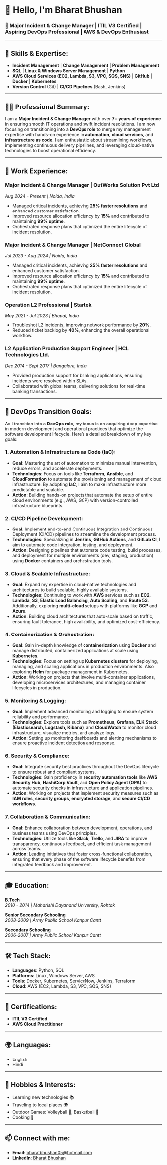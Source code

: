 # 👋 Hello, I'm Bharat Bhushan

### 🚀 Major Incident & Change Manager | ITIL V3 Certified | Aspiring DevOps Professional | AWS & DevOps Enthusiast

---

## 🔧 **Skills & Expertise**:
- **Incident Management** | **Change Management** | **Problem Management**
- **SQL** | **Linux & Windows Server Management** | **Python**
- **AWS Cloud Services (EC2, Lambda, S3, VPC, SQS, SNS)** | **GitHub** | **Docker** | **Kubernetes**
- **Version Control** (Git) | **CI/CD Pipelines** (Bash, Jenkins)

---

## 👨‍💻 **Professional Summary**:
I am a **Major Incident & Change Manager** with over **7+ years of experience** in ensuring smooth IT operations and swift incident resolutions. I am now focusing on transitioning into a **DevOps role** to merge my management expertise with hands-on experience in **automation**, **cloud services**, and **infrastructure as code**. I am enthusiastic about streamlining workflows, implementing continuous delivery pipelines, and leveraging cloud-native technologies to boost operational efficiency.

---

## 💼 **Work Experience**:

### **Major Incident & Change Manager | OutWorks Solution Pvt Ltd**  
*Aug 2024 - Present | Noida, India*  
- Managed critical incidents, achieving **25% faster resolutions** and enhanced customer satisfaction.
- Improved resource allocation efficiency by **15%** and contributed to maintaining **99% uptime**.
- Orchestrated response plans that optimized the entire lifecycle of incident resolution.

### **Major Incident & Change Manager | NetConnect Global**  
*Jul 2023 - Aug 2024 | Noida, India*  
- Managed critical incidents, achieving **25% faster resolutions** and enhanced customer satisfaction.
- Improved resource allocation efficiency by **15%** and contributed to maintaining **99% uptime**.
- Orchestrated response plans that optimized the entire lifecycle of incident resolution.

### **Operation L2 Professional | Startek**  
*May 2021 - Jul 2023 | Bhopal, India*  
- Troubleshot L2 incidents, improving network performance by **20%**.
- Reduced ticket backlog by **40%**, enhancing the overall operational workflow.

### **L2 Application Production Support Engineer | HCL Technologies Ltd.**  
*Dec 2014 - Sept 2017 | Bangalore, India*  
- Provided production support for banking applications, ensuring incidents were resolved within SLAs.
- Collaborated with global teams, delivering solutions for real-time banking transactions.

---

## 🎯 **DevOps Transition Goals**:

As I transition into a **DevOps role**, my focus is on acquiring deep expertise in modern development and operational practices that optimize the software development lifecycle. Here’s a detailed breakdown of my key goals:

### 1. **Automation & Infrastructure as Code (IaC)**:
   - **Goal**: Mastering the art of automation to minimize manual intervention, reduce errors, and accelerate deployments.
   - **Technologies**: Focus on tools like **Terraform**, **Ansible**, and **CloudFormation** to automate the provisioning and management of cloud infrastructure. By adopting **IaC**, I aim to make infrastructure more predictable and scalable.
   - **Action**: Building hands-on projects that automate the setup of entire cloud environments (e.g., AWS, GCP) with version-controlled infrastructure blueprints.

### 2. **CI/CD Pipeline Development**:
   - **Goal**: Implement end-to-end Continuous Integration and Continuous Deployment (CI/CD) pipelines to streamline the development process.
   - **Technologies**: Specializing in **Jenkins**, **GitHub Actions**, and **GitLab CI**, I aim to automate code integration, testing, and deployment.
   - **Action**: Designing pipelines that automate code testing, build processes, and deployment for multiple environments (dev, staging, production) using **Docker** containers and orchestration tools.

### 3. **Cloud & Scalable Infrastructure**:
   - **Goal**: Expand my expertise in cloud-native technologies and architectures to build scalable, highly available systems.
   - **Technologies**: Continuing to work with **AWS** services such as **EC2**, **Lambda**, **S3**, **Elastic Load Balancing**, **Auto Scaling**, and **Route 53**. Additionally, exploring **multi-cloud** setups with platforms like **GCP** and **Azure**.
   - **Action**: Building cloud architectures that auto-scale based on traffic, ensuring fault tolerance, high availability, and optimized cost-efficiency.

### 4. **Containerization & Orchestration**:
   - **Goal**: Gain in-depth knowledge of **containerization** using **Docker** and manage distributed, containerized applications at scale using **Kubernetes**.
   - **Technologies**: Focus on setting up **Kubernetes clusters** for deploying, managing, and scaling applications in production environments. Also exploring **Helm** for package management in Kubernetes.
   - **Action**: Working on projects that involve multi-container applications, developing microservices architectures, and managing container lifecycles in production.

### 5. **Monitoring & Logging**:
   - **Goal**: Implement advanced monitoring and logging to ensure system reliability and performance.
   - **Technologies**: Explore tools such as **Prometheus**, **Grafana**, **ELK Stack (Elasticsearch, Logstash, Kibana)**, and **CloudWatch** to monitor cloud infrastructure, visualize metrics, and analyze logs.
   - **Action**: Setting up monitoring dashboards and alerting mechanisms to ensure proactive incident detection and response.

### 6. **Security & Compliance**:
   - **Goal**: Integrate security best practices throughout the DevOps lifecycle to ensure robust and compliant systems.
   - **Technologies**: Gain proficiency in **security automation tools** like **AWS Security Hub**, **HashiCorp Vault**, and **Open Policy Agent (OPA)** to automate security checks in infrastructure and application pipelines.
   - **Action**: Working on projects that implement security measures such as **IAM roles**, **security groups**, **encrypted storage**, and **secure CI/CD workflows**.

### 7. **Collaboration & Communication**:
   - **Goal**: Enhance collaboration between development, operations, and business teams using DevOps principles.
   - **Technologies**: Utilize tools like **Slack**, **Trello**, and **JIRA** to improve transparency, continuous feedback, and efficient task management across teams.
   - **Action**: Leading initiatives that foster cross-functional collaboration, ensuring that every phase of the software lifecycle benefits from integrated feedback and improvement.
  
---

## 🎓 **Education**:
**B.Tech**  
*2010 - 2014 | Maharishi Dayanand University, Rohtak*

**Senior Secondary Schooling**  
*2008-2009 | Army Public School Kanpur Cantt*

**Secondary Schooling**  
*2006-2007 | Army Public School Kanpur Cantt*

---

## 🛠 **Tech Stack**:
- **Languages**: Python, SQL
- **Platforms**: Linux, Windows Server, AWS
- **Tools**: Docker, Kubernetes, ServiceNow, Jenkins, Terraform
- **Cloud**: AWS (EC2, Lambda, S3, VPC, SQS, SNS)

---

## 📜 **Certifications**:
- **ITIL V3 Certified**
- **AWS Cloud Practitioner**

---

## 🌍 **Languages**:
- English
- Hindi

---

## 🎯 **Hobbies & Interests**:
- Learning new technologies 📚
- Traveling to local places 🌍
- Outdoor Games: Volleyball 🏐, Basketball 🏀
- Cooking 🍳

---

## 📫 **Connect with me**:
- **Email**: bharatbhushan05@hotmail.com
- **LinkedIn**: [Bharat Bhushan]([https://www.linkedin.com/in/bharatbhushan](https://www.linkedin.com/in/bharat-bhushan-754277324/))  

